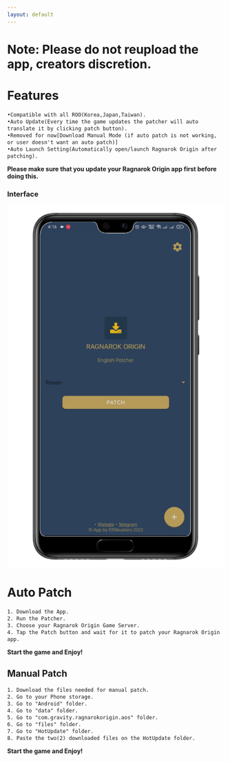 ```yaml
---
layout: default
---
```


# Note: Please do not reupload the app, creators discretion.

# Features

```
•Compatible with all ROO(Korea,Japan,Taiwan).
•Auto Update(Every time the game updates the patcher will auto translate it by clicking patch button).
•Removed for now[Download Manual Mode (if auto patch is not working, or user doesn't want an auto patch)]
•Auto Launch Setting(Automatically open/launch Ragnarok Origin after patching).
```

**Please make sure that you update your Ragnarok Origin app first before doing this.**


### Interface

![Phone](https://github.com/RO-ENPatcher/RO-ENPatcher.github.io/raw/main/assets/images/phone.png)

# Auto Patch

```
1. Download the App.
2. Run the Patcher.
3. Choose your Ragnarok Origin Game Server.
4. Tap the Patch button and wait for it to patch your Ragnarok Origin app.
```

**Start the game and Enjoy!**

## Manual Patch

```
1. Download the files needed for manual patch.
2. Go to your Phone storage.
3. Go to "Android" folder.
4. Go to "data" folder.
5. Go to "com.gravity.ragnarokorigin.aos" folder.
6. Go to "files" folder.
7. Go to "HotUpdate" folder.
8. Paste the two(2) downloaded files on the HotUpdate folder.
```

**Start the game and Enjoy!**

